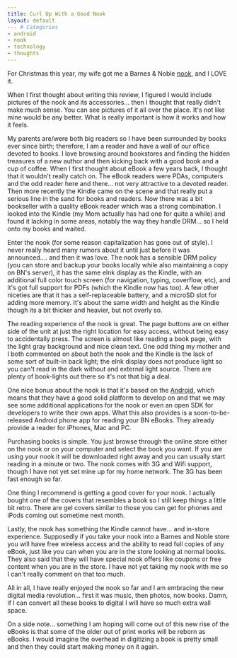 ```yaml
---
title: Curl Up With a Good Nook
layout: default
--- # Categories
- android
- nook
- technology
- thoughts
---
```


For Christmas this year, my wife got me a Barnes & Noble <a href="http://www.barnesandnoble.com/nook/">nook</a>, and I LOVE it. 

When I first thought about writing this review, I figured I would include pictures of the nook and its accessories... then I thought that really didn't make much sense. You can see pictures of it all over the place. It's not like mine would be any better. What is really important is how it works and how it feels. 

My parents are/were both big readers so I have been surrounded by books ever since birth; therefore, I am a reader and have a wall of our office devoted to books. I love browsing around bookstores and finding the hidden treasures of a new author and then kicking back with a good book and a cup of coffee. When I first thought about eBook a few years back, I thought that it wouldn't really catch on. The eBook readers were PDAs, computers and the odd reader here and there... not very attractive to a devoted reader. Then more recently the Kindle came on the scene and that really put a serious line in the sand for books and readers. Now there was a bit bookseller with a quality eBook reader which was a strong combination. I looked into the Kindle (my Mom actually has had one for quite a while) and found it lacking in some areas, notably the way they handle DRM... so I held onto my books and waited.

Enter the nook (for some reason capitalization has gone out of style). I never really heard many rumors about it until just before it was announced.... and then it was love. The nook has a sensible DRM policy (you can store and backup your books locally while also maintaining a copy on BN's server), it has the same eInk display as the Kindle, with an additional full color touch screen (for navigation, typing, coverflow, etc), and it's got full support for PDFs (which the Kindle now has too). A few other niceties are that it has a self-replaceable battery, and a microSD slot for adding more memory. It's about the same width and height as the Kindle though its a bit thicker and heavier, but not overly so.

The reading experience of the nook is great. The page buttons are on either side of the unit at just the right location for easy access, without being easy to accidentally press. The screen is almost like reading a book page, with the light gray background and nice clean text. One odd thing my mother and I both commented on about both the nook and the Kindle is the lack of some sort of built-in back light; the eInk display does not produce light so you can't read in the dark without and external light source. There are plenty of book-lights out there so it's not that big a deal.

One nice bonus about the nook is that it's based on the <a href="http://android.com">Android</a>, which means that they have a good solid platform to develop on and that we may see some additional applications for the nook or even an open SDK for developers to write their own apps. What this also provides is a soon-to-be-released Android phone app for reading your BN eBooks. They already provide a reader for iPhones, Mac and PC.

Purchasing books is simple. You just browse through the online store either on the nook or on your computer and select the book you want. If you are using your nook it will be downloaded right away and you can usually start reading in a minute or two. The nook comes with 3G and Wifi support, though I have not yet set mine up for my home network. The 3G has been fast enough so far.

One thing I recommend is getting a good cover for your nook. I actually bought one of the covers that resembles a book so I still keep things a little bit retro. There are gel covers similar to those you can get for phones and iPods coming out sometime next month.

Lastly, the nook has something the Kindle cannot have... and in-store experience. Supposedly if you take your nook into a Barnes and Noble store you will have free wireless access and the ability to read full copies of any eBook, just like you can when you are in the store looking at normal books. They also said that they will have special nook offers like coupons or free content when you are in the store. I have not yet taking my nook with me so I can't really comment on that too much.

All in all, I have really enjoyed the nook so far and I am embracing the new digital media revolution... first it was music, then photos, now books. Damn, if I can convert all these books to digital I will have so much extra wall space.

On a side note... something I am hoping will come out of this new rise of the eBooks is that some of the older out of print works will be reborn as eBooks. I would imagine the overhead in digitizing a book is pretty small and then they could start making money on it again.
